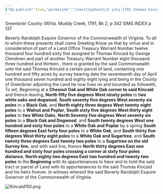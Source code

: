 ```yaml
---
{"dg-publish":true,"permalink":"/vault/patents/2-july-1791-thomas-kincaid-150-ac-patent/","tags":["Thomas-Kincaid","Muddy-Creek"]}
---
```


Greenbrier County (W)Va.
Muddy Creek, 1791, Bk 2, p 342 SIMS INDEX p 137

Beverly Randolph Esquire Governor of the Commonwealth of Virginia. To all to whom these presents shall come Greeting Know ye that by virtue and in consideration of part of a Land Office Treasury Warrant Number twelve thousand four hundred sixty five assigned to Thomas Kincaid by George Clendinen and part of another Treasury Warrant Number eight thousand three hundred and thirteen , there is granted by the said Commonwealth unto the said Thomas Kincaid a certain parcel of land, containing one hundred and fifty acres by survey bearing date the seventeenth day of April one thousand seven hundred and eighty eight lying and being in the County of Greenbrier adjoining the Land he now lives on and bounded as followeth, To wit, Beginning at a **Chesnut Oak and White Oak corner to said Kincaid** and thence leaving, **North fifty five degrees West ninety poles** to **two white oaks and dogwood**, **South seventy five degrees West seventy six poles** to a **Black Oak**, and **North eighty three degess West twenty eight poles** to a **Walnut and Poplar**, **South sixty five degrees West thirty eight poles** to **two White Oaks**, **North Seventy five degrees West seventy six poles** to a **Black Oak and Dogwood**, and **South twenty degrees West one hundred and sixty four poles** to a **White Oak and Poplar** by a spring **South fifteen degrees East forty four poles** to a **White Oak**, and **South thirty five degrees West thirty eight poles** to a **White Oak and Sugartree**, and **South twenty three degrees East twenty two poles** to a **Sugartree on the old Survey line**, and with said line, thence **North thirty degrees East one hundred and sixty four poles crossing a corner at sixty four poles distance**, **North eighty two degrees East two hundred and twenty two poles** to the **Beginning** with its appurtenances to have and to hold the said tract or parcel of Land with its appurtenances to the said Thomas Kincaid and his heirs forever. In witness whereof the said Beverly Randolph Esquire Governor of the Commonwealth of Virginia

![Kincaid150.png](/img/user/assets/2_July_1791_Thomas_Kincaid_150_Ac_Patent.resources/Kincaid150.png)
